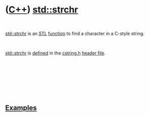 



 

 

 

 

 

([C++](Cpp.htm)) [std::strchr](CppStrchr.htm)
=============================================

 

[std::strchr](CppStrchr.htm) is an [STL](CppStl.htm)
[function](CppFunction.htm) to find a character in a C-style string.

 

[std::strchr](CppStrchr.htm) is [defined](CppDefinition.htm) in the
[cstring.h](CppCstringH.htm) [header file](CppHeaderFile.htm).

 

 

 

 

[Examples](CppExample.htm)
--------------------------

 

 

 

 

 

 





 



